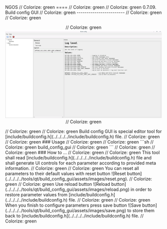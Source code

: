 NGOS                                                                                                                                                                                                     // Colorize: green
====                                                                                                                                                                                                     // Colorize: green
                                                                                                                                                                                                         // Colorize: green
0.7.09. Build config GUI                                                                                                                                                                                 // Colorize: green
------------------------                                                                                                                                                                                 // Colorize: green
                                                                                                                                                                                                         // Colorize: green
<p align="center">                                                                                                                                                                                       // Colorize: green
    <img src="https://github.com/Gris87/ngos/blob/master/tools/qt/build_config_gui/Screenshot.png?raw=true" alt="Screenshot"/>                                                                           // Colorize: green
</p>                                                                                                                                                                                                     // Colorize: green
                                                                                                                                                                                                         // Colorize: green
Build config GUI is special editor tool for [include/buildconfig.h](../../../../include/buildconfig.h) file.                                                                                             // Colorize: green
                                                                                                                                                                                                         // Colorize: green
### Usage                                                                                                                                                                                                // Colorize: green
                                                                                                                                                                                                         // Colorize: green
```sh                                                                                                                                                                                                    // Colorize: green
build_config_gui                                                                                                                                                                                         // Colorize: green
```                                                                                                                                                                                                      // Colorize: green
                                                                                                                                                                                                         // Colorize: green
### How to ...                                                                                                                                                                                           // Colorize: green
                                                                                                                                                                                                         // Colorize: green
This tool shall read [include/buildconfig.h](../../../../include/buildconfig.h) file and shall generate UI controls for each parameter according to provided meta information.                           // Colorize: green
                                                                                                                                                                                                         // Colorize: green
You can reset all parameters to their default values with reset button ![Reset button](../../../../tools/qt/build_config_gui/assets/images/reset.png).                                                   // Colorize: green
                                                                                                                                                                                                         // Colorize: green
Use reload button ![Reload button](../../../../tools/qt/build_config_gui/assets/images/reload.png) in order to restore parameter values from [include/buildconfig.h](../../../../include/buildconfig.h) file. // Colorize: green
                                                                                                                                                                                                         // Colorize: green
When you finish to configure parameters press save button ![Save button](../../../../tools/qt/build_config_gui/assets/images/save.png) to store them back to [include/buildconfig.h](../../../../include/buildconfig.h) file. // Colorize: green

